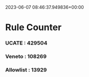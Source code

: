 2023-06-07 08:46:37.949836+00:00
# Rule Counter 
 ### UCATE : 429504

 ### Veneto : 108269

 ### Allowlist : 13929